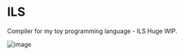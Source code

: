 # ILS
Compiler for my toy programming language - ILS
Huge WIP.

![image](https://github.com/user-attachments/assets/17cf19c9-40ac-48ad-8c96-2e7a03518489)
